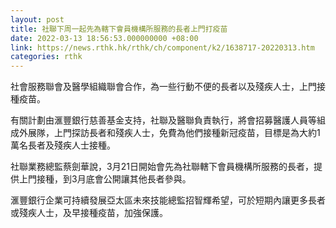 ```yaml
---
layout: post
title: 社聯下周一起先為轄下會員機構所服務的長者上門打疫苗
date: 2022-03-13 18:56:53.000000000 +08:00
link: https://news.rthk.hk/rthk/ch/component/k2/1638717-20220313.htm
categories: rthk
---
```


社會服務聯會及醫學組織聯會合作，為一些行動不便的長者以及殘疾人士，上門接種疫苗。

有關計劃由滙豐銀行慈善基金支持，社聯及醫聯負責執行，將會招募醫護人員等組成外展隊，上門探訪長者和殘疾人士，免費為他們接種新冠疫苗，目標是為大約1萬名長者及殘疾人士接種。

社聯業務總監蔡劍華說，3月21日開始會先為社聯轄下會員機構所服務的長者，提供上門接種，到3月底會公開讓其他長者參與。

滙豐銀行企業可持續發展亞太區未來技能總監招智輝希望，可於短期內讓更多長者或殘疾人士，及早接種疫苗，加強保護。
